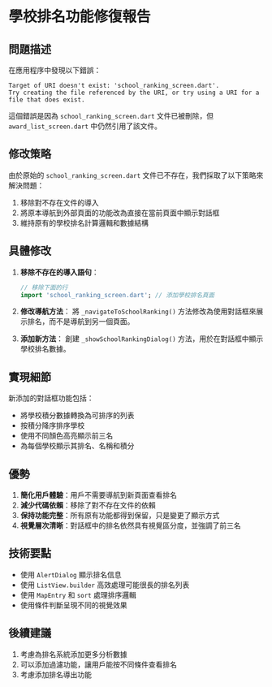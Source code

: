 # 學校排名功能修復報告

## 問題描述

在應用程序中發現以下錯誤：
```
Target of URI doesn't exist: 'school_ranking_screen.dart'.
Try creating the file referenced by the URI, or try using a URI for a file that does exist.
```

這個錯誤是因為 `school_ranking_screen.dart` 文件已被刪除，但 `award_list_screen.dart` 中仍然引用了該文件。

## 修改策略

由於原始的 `school_ranking_screen.dart` 文件已不存在，我們採取了以下策略來解決問題：

1. 移除對不存在文件的導入
2. 將原本導航到外部頁面的功能改為直接在當前頁面中顯示對話框
3. 維持原有的學校排名計算邏輯和數據結構

## 具體修改

1. **移除不存在的導入語句**：
   ```dart
   // 移除下面的行
   import 'school_ranking_screen.dart'; // 添加學校排名頁面
   ```

2. **修改導航方法**：
   將 `_navigateToSchoolRanking()` 方法修改為使用對話框來展示排名，而不是導航到另一個頁面。

3. **添加新方法**：
   創建 `_showSchoolRankingDialog()` 方法，用於在對話框中顯示學校排名數據。

## 實現細節

新添加的對話框功能包括：
- 將學校積分數據轉換為可排序的列表
- 按積分降序排序學校
- 使用不同顏色高亮顯示前三名
- 為每個學校顯示其排名、名稱和積分

## 優勢

1. **簡化用戶體驗**：用戶不需要導航到新頁面查看排名
2. **減少代碼依賴**：移除了對不存在文件的依賴
3. **保持功能完整**：所有原有功能都得到保留，只是變更了顯示方式
4. **視覺層次清晰**：對話框中的排名依然具有視覺區分度，並強調了前三名

## 技術要點

- 使用 `AlertDialog` 顯示排名信息
- 使用 `ListView.builder` 高效處理可能很長的排名列表
- 使用 `MapEntry` 和 `sort` 處理排序邏輯
- 使用條件判斷呈現不同的視覺效果

## 後續建議

1. 考慮為排名系統添加更多分析數據
2. 可以添加過濾功能，讓用戶能按不同條件查看排名
3. 考慮添加排名導出功能 